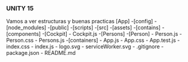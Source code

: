 ### UNITY 15

Vamos a ver estructuras y buenas practicas
[App]
    -[config]
    -[node_modules]
    -[public]
    -[scripts]
    -[src]
        -[assets]
            -[contains]
        -[components]
            -[Cockpit]
                - Cockpit.js
            -[Persons]
                -[Person]
                    - Person.js
                    - Person.css
                - Persons.js
        -[containers]
            - App.js
            - App.css
            - App.test.js
        - index.css
        - index.js
        - logo.svg
        - serviceWorker.svg
    - .gitignore
    - package.json
    - README.md